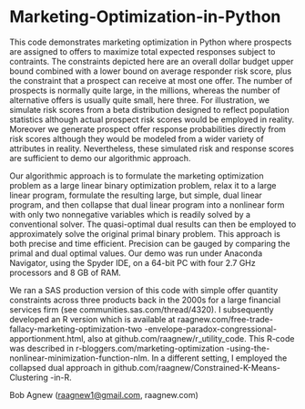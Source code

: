# Marketing-Optimization-in-Python
This code demonstrates marketing optimization in Python where prospects are assigned to offers to maximize total expected responses subject to contraints.
The constraints depicted here are an overall dollar budget upper bound combined with a lower bound on average responder risk score, plus the constraint that
a prospect can receive at most one offer.  The number of prospects is normally quite large, in the millions, whereas the number of alternative offers is usually
quite small, here three.  For illustration, we simulate risk scores from a beta distribution designed to reflect population statistics although actual prospect
risk scores would be employed in reality.  Moreover we generate prospect offer response probabilities directly from risk scores although they would be modeled
from a wider variety of attributes in reality.  Nevertheless, these simulated risk and response scores are sufficient to demo our algorithmic approach.

Our algorithmic approach is to formulate the marketing optimization problem as a large linear binary optimization problem, relax it to a large linear program,
formulate the resulting large, but simple, dual linear program, and then collapse that dual linear program into a nonlinear form with only two nonnegative
variables which is readily solved by a conventional solver.  The quasi-optimal dual results can then be employed to approximately solve the original primal
binary problem.  This approach is both precise and time efficient.  Precision can be gauged by comparing the primal and dual optimal values.  Our demo was run
under Anaconda Navigator, using the Spyder IDE, on a 64-bit PC with four 2.7 GHz processors and 8 GB of RAM.

We ran a SAS production version of this code with simple offer quantity constraints across three products back in the 2000s for a large financial services firm
(see communities.sas.com/thread/4320).  I subsequently developed an R version which is available at raagnew.com/free-trade-fallacy-marketing-optimization-two
-envelope-paradox-congressional-apportionment.html, also at github.com/raagnew/r_utility_code.  This R-code was described in r-bloggers.com/marketing-optimization
-using-the-nonlinear-minimization-function-nlm.  In a different setting, I employed the collapsed dual approach in github.com/raagnew/Constrained-K-Means-Clustering
-in-R.

Bob Agnew (raagnew1@gmail.com, raagnew.com)
